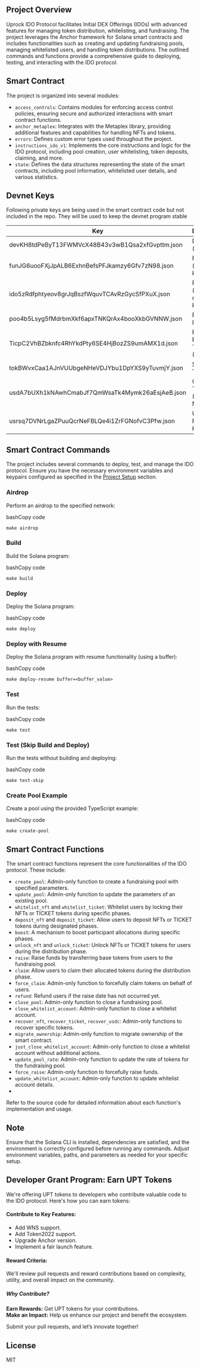 Project Overview
----------------

Uprock IDO Protocol facilitates Initial DEX Offerings (IDOs) with advanced features for managing token distribution, whitelisting, and fundraising. 
The project leverages the Anchor framework for Solana smart contracts and includes functionalities such as creating and updating fundraising pools, managing whitelisted users, and handling token distributions. 
The outlined commands and functions provide a comprehensive guide to deploying, testing, and interacting with the IDO protocol.

Smart Contract
---------------

The project is organized into several modules:

-   `access_controls`: Contains modules for enforcing access control policies, ensuring secure and authorized interactions with smart contract functions. 
-   `anchor_metaplex`: Integrates with the Metaplex library, providing additional features and capabilities for handling NFTs and tokens. 
-   `errors`: Defines custom error types used throughout the project. 
-   `instructions_ido_v1`: Implements the core instructions and logic for the IDO protocol, including pool creation, user whitelisting, token deposits, claiming, and more. 
-   `state`: Defines the data structures representing the state of the smart contracts, including pool information, whitelisted user details, and various statistics.


Devnet Keys
------------
Following private keys are being used in the smart contract code but not included in the repo. They will be used to keep the devnet program stable

| Key                                              | Description                  |
|--------------------------------------------------|------------------------------|
| devKH8tdPeByT13FWMVcX48B43v3wB1Qsa2xfGvpttm.json | Developer (admin) key        |
| funJG6uooFXjJpALB6ExhnBefsPFJkamzy6Gfv7zN98.json | Fundraiser (ido owner) key   |
| ido5zRdfphtyeov8grJqBszfWquvTCAvRzGycSfPXuX.json | Program (smart contract) key |
| poo4b5Lsyg5fMdrbmXkf6apxTNKQrAx4booXkbGVNNW.json | Pool (IDO ID) key            |
| TicpC2VhBZbknfc4RhYkdPty6SE4HjBozZS9umAMX1d.json | Pre Required Token (TICKET)  |
| tokBWvxCaa1AJnVUUbgeNHeVDJYbu1DpYXS9yTuvmjY.json | Selling Token Mint           |
| usdA7bUXh1kNAwhCmabJf7QmWsaTk4Mymk26aEsjAeB.json | Quote Token (USDC) Mint      |
| usrsq7DVNrLgaZPuuQcrNeFBLQe4i1ZrFGNofvC3Pfw.json | User (IDO Participant) Key   |

Smart Contract Commands
-----------------------

The project includes several commands to deploy, test, and manage the IDO protocol. Ensure you have the necessary environment variables and keypairs configured as specified in the [Project Setup](https://chat.openai.com/c/8c4e5855-fc25-48d7-aa34-9655b3d569c5#project-setup) section.

### Airdrop

Perform an airdrop to the specified network:

bashCopy code

`make airdrop`

### Build

Build the Solana program:

bashCopy code

`make build`

### Deploy

Deploy the Solana program:

bashCopy code

`make deploy`

### Deploy with Resume

Deploy the Solana program with resume functionality (using a buffer):

bashCopy code

`make deploy-resume buffer=<buffer_value>`

### Test

Run the tests:

bashCopy code

`make test`

### Test (Skip Build and Deploy)

Run the tests without building and deploying:

bashCopy code

`make test-skip`

### Create Pool Example

Create a pool using the provided TypeScript example:

bashCopy code

`make create-pool`

Smart Contract Functions
------------------------

The smart contract functions represent the core functionalities of the IDO protocol. These include:

- `create_pool`: Admin-only function to create a fundraising pool with specified parameters. 
- `update_pool`: Admin-only function to update the parameters of an existing pool. 
- `whitelist_nft` and `whitelist_ticket`: Whitelist users by locking their NFTs or TICKET tokens during specific phases. 
- `deposit_nft` and `deposit_ticket`: Allow users to deposit NFTs or TICKET tokens during designated phases.  
- `boost`: A mechanism to boost participant allocations during specific phases.  
- `unlock_nft` and `unlock_ticket`: Unlock NFTs or TICKET tokens for users during the distribution phase.  
- `raise`: Raise funds by transferring base tokens from users to the fundraising pool.  
- `claim`: Allow users to claim their allocated tokens during the distribution phase.  
- `force_claim`: Admin-only function to forcefully claim tokens on behalf of users.  
- `refund`: Refund users if the raise date has not occurred yet.  
- `close_pool`: Admin-only function to close a fundraising pool.  
- `close_whitelist_account`: Admin-only function to close a whitelist account.  
- `recover_nft`, `recover_ticket`, `recover_usdc`: Admin-only functions to recover specific tokens.  
- `migrate_ownership`: Admin-only function to migrate ownership of the smart contract.  
- `just_close_whitelist_account`: Admin-only function to close a whitelist account without additional actions.  
- `update_pool_rate`: Admin-only function to update the rate of tokens for the fundraising pool.  
- `force_raise`: Admin-only function to forcefully raise funds.  
- `update_whitelist_account`: Admin-only function to update whitelist account details.  
- 
Refer to the source code for detailed information about each function's implementation and usage.

Note
----

Ensure that the Solana CLI is installed, dependencies are satisfied, and the environment is correctly configured before running any commands. 
Adjust environment variables, paths, and parameters as needed for your specific setup.

Developer Grant Program: Earn UPT Tokens
-------
We're offering UPT tokens to developers who contribute valuable code to the IDO protocol. Here's how you can earn tokens:
#### Contribute to Key Features:
- Add WNS support.
- Add Token2022 support.
- Upgrade Anchor version.
- Implement a fair launch feature.
#### Reward Criteria:
We'll review pull requests and reward contributions based on complexity, utility, and overall impact on the community.
##### Why Contribute?
**Earn Rewards:** Get UPT tokens for your contributions.  
**Make an Impact:** Help us enhance our project and benefit the ecosystem.

Submit your pull requests, and let’s innovate together!

License
-------
MIT